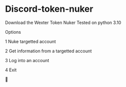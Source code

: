 # Discord-token-nuker
Download the Wexter Token Nuker 
Tested on python 3.10

Options  

1 Nuke targetted account

2 Get information from a targetted account

3 Log into an account

4 Exit

🚀
